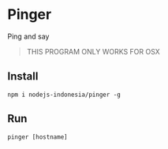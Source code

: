 # Pinger

Ping and say

> THIS PROGRAM ONLY WORKS FOR OSX


## Install

```
npm i nodejs-indonesia/pinger -g
```

## Run

```
pinger [hostname]
```

